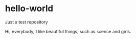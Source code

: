 hello-world
===========

Just a test repository

Hi, everybody, I like beautiful things, such as scence and girls.
